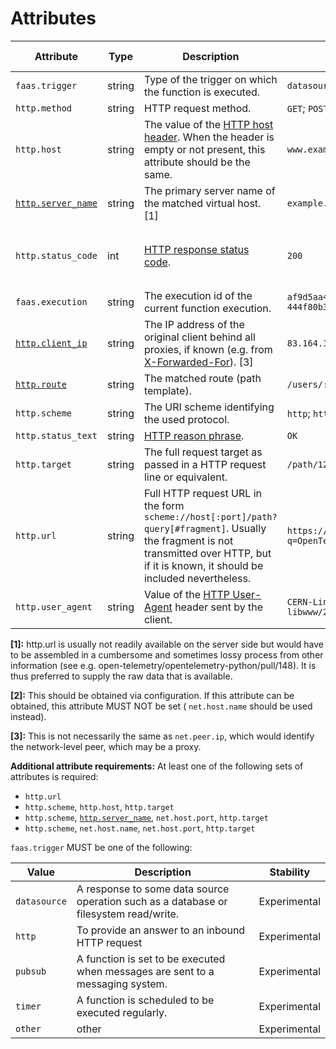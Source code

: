 # Attributes

<!-- semconv faas.http(full) -->
| Attribute  | Type | Description  | Examples  | [Requirement Level](https://opentelemetry.io/docs/specs/semconv/general/attribute-requirement-level/) | Stability |
|---|---|---|---|---|---|
| `faas.trigger` | string | Type of the trigger on which the function is executed. | `datasource` | `Required` | Experimental |
| `http.method` | string | HTTP request method. | `GET`; `POST`; `HEAD` | `Required` | Experimental |
| `http.host` | string | The value of the [HTTP host header](https://tools.ietf.org/html/rfc7230#section-5.4). When the header is empty or not present, this attribute should be the same. | `www.example.org` | `Conditionally Required` <condition> | Experimental |
| [`http.server_name`](http.md) | string | The primary server name of the matched virtual host. [1] | `example.com` | `Conditionally Required` [2] | Experimental |
| `http.status_code` | int | [HTTP response status code](https://tools.ietf.org/html/rfc7231#section-6). | `200` | `Conditionally Required` if and only if one was received/sent. | Experimental |
| `faas.execution` | string | The execution id of the current function execution. | `af9d5aa4-a685-4c5f-a22b-444f80b3cc28` | `Recommended` | Experimental |
| [`http.client_ip`](http.md) | string | The IP address of the original client behind all proxies, if known (e.g. from [X-Forwarded-For](https://developer.mozilla.org/en-US/docs/Web/HTTP/Headers/X-Forwarded-For)). [3] | `83.164.160.102` | `Recommended` | Experimental |
| [`http.route`](http.md) | string | The matched route (path template). | `/users/:userID?` | `Recommended` | Experimental |
| `http.scheme` | string | The URI scheme identifying the used protocol. | `http`; `https` | See below | Experimental |
| `http.status_text` | string | [HTTP reason phrase](https://tools.ietf.org/html/rfc7230#section-3.1.2). | `OK` | `Recommended` | Experimental |
| `http.target` | string | The full request target as passed in a HTTP request line or equivalent. | `/path/12314/?q=ddds#123` | See below | Experimental |
| `http.url` | string | Full HTTP request URL in the form `scheme://host[:port]/path?query[#fragment]`. Usually the fragment is not transmitted over HTTP, but if it is known, it should be included nevertheless. | `https://www.foo.bar/search?q=OpenTelemetry#SemConv` | See below | Experimental |
| `http.user_agent` | string | Value of the [HTTP User-Agent](https://tools.ietf.org/html/rfc7231#section-5.5.3) header sent by the client. | `CERN-LineMode/2.15 libwww/2.17b3` | `Recommended` | Experimental |

**[1]:** http.url is usually not readily available on the server side but would have to be assembled in a cumbersome and sometimes lossy process from other information (see e.g. open-telemetry/opentelemetry-python/pull/148). It is thus preferred to supply the raw data that is available.

**[2]:** This should be obtained via configuration. If this attribute can be obtained, this attribute MUST NOT be set ( `net.host.name` should be used instead).

**[3]:** This is not necessarily the same as `net.peer.ip`, which would identify the network-level peer, which may be a proxy.

**Additional attribute requirements:** At least one of the following sets of attributes is required:

* `http.url`
* `http.scheme`, `http.host`, `http.target`
* `http.scheme`, [`http.server_name`](http.md), `net.host.port`, `http.target`
* `http.scheme`, `net.host.name`, `net.host.port`, `http.target`

`faas.trigger` MUST be one of the following:

| Value  | Description | Stability |
|---|---|---|
| `datasource` | A response to some data source operation such as a database or filesystem read/write. | Experimental |
| `http` | To provide an answer to an inbound HTTP request | Experimental |
| `pubsub` | A function is set to be executed when messages are sent to a messaging system. | Experimental |
| `timer` | A function is scheduled to be executed regularly. | Experimental |
| `other` | other | Experimental |
<!-- endsemconv -->
